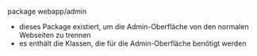 package webapp/admin

- dieses Package existiert, um die Admin-Oberfläche von den normalen Webseiten zu trennen
- es enthält die Klassen, die für die Admin-Oberfläche benötigt werden